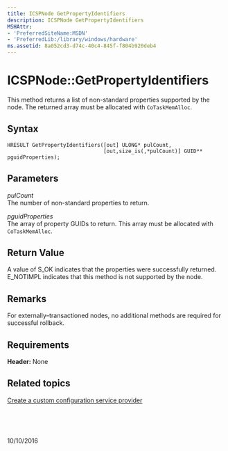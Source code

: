 ```yaml
---
title: ICSPNode GetPropertyIdentifiers
description: ICSPNode GetPropertyIdentifiers
MSHAttr:
- 'PreferredSiteName:MSDN'
- 'PreferredLib:/library/windows/hardware'
ms.assetid: 8a052cd3-d74c-40c4-845f-f804b920deb4
---
```


# ICSPNode::GetPropertyIdentifiers


This method returns a list of non-standard properties supported by the node. The returned array must be allocated with `CoTaskMemAlloc`.

## Syntax


``` syntax
HRESULT GetPropertyIdentifiers([out] ULONG* pulCount,
                               [out,size_is(,*pulCount)] GUID** pguidProperties);
```

## Parameters


<a href="" id="pulcount"></a>*pulCount*  
The number of non-standard properties to return.

<a href="" id="pguidproperties"></a>*pguidProperties*  
The array of property GUIDs to return. This array must be allocated with `CoTaskMemAlloc`.

## Return Value


A value of S\_OK indicates that the properties were successfully returned. E\_NOTIMPL indicates that this method is not supported by the node.

## Remarks


For externally–transactioned nodes, no additional methods are required for successful rollback.

## Requirements


**Header:** None

## Related topics


[Create a custom configuration service provider](create-a-custom-configuration-service-provider.md)

 

 

10/10/2016




